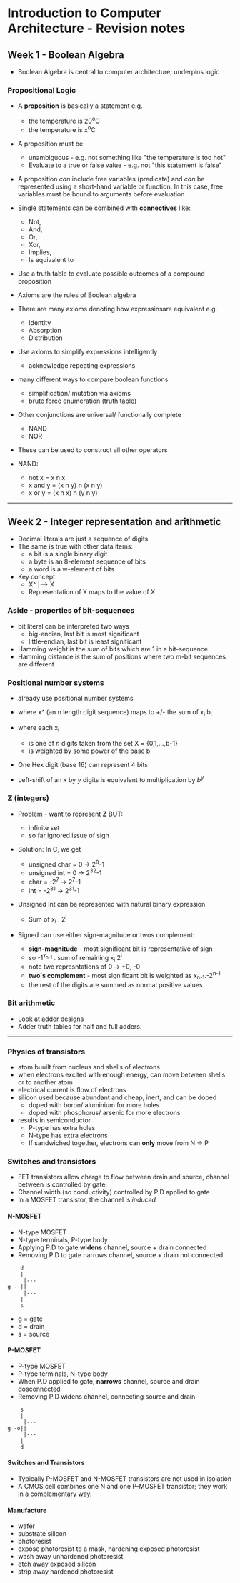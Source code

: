 # Introduction to Computer Architecture - Revision notes

## Week 1 - Boolean Algebra
* Boolean Algebra is central to computer architecture; underpins logic

### Propositional Logic
* A **proposition** is basically a statement e.g.
	* the temperature is 20<sup>o</sup>C
	* the temperature is x<sup>o</sup>C
* A proposition must be: 
	* unambiguous - e.g. not something like "the temperature is too hot"
	* Evaluate to a true or false value - e.g. not "this statement is false"
* A proposition *can* include free variables (predicate) and *can* be represented using a short-hand variable or function. In this case, free variables must be bound to arguments before evaluation
* Single statements can be combined with **connectives** like:
	* Not,
	* And,
	* Or,
	* Xor,
	* Implies,
	* Is equivalent to
* Use a truth table to evaluate possible outcomes of a compound proposition

* Axioms are the rules of Boolean algebra
* There are many axioms denoting how expressinsare equivalent e.g.
	* Identity
	* Absorption
	* Distribution

* Use axioms to simplify expressions intelligently
	* acknowledge repeating expressions
* many different ways to compare boolean functions
	* simplification/ mutation via axioms
	* brute force enumeration (truth table)

* Other conjunctions are universal/ functionally complete
	* NAND
	* NOR
* These can be used to construct all other operators
* NAND:
	* not x = x n x
	* x and y = (x n y) n (x n y)
	* x or y = (x n x) n (y n y)

---

## Week 2 - Integer representation and arithmetic
* Decimal literals are just a sequence of digits
* The same is true with other data items:
	* a bit is a single binary digit
	* a byte is an 8-element sequence of bits
	* a word is a w-element of bits
* Key concept
	* X^ |--> X
	* Representation of X maps to the value of X

### Aside - properties of bit-sequences
* bit literal can be interpreted two ways
	* big-endian, last bit is most significant
	* little-endian, last bit is least significant
* Hamming weight is the sum of bits which are 1 in a bit-sequence
* Hamming distance is the sum of positions where two m-bit sequences are different

### Positional number systems
* already use positional number systems
* where x^ (an n length digit sequence) maps to +/- the sum of x<sub>i</sub>.b<sub>i</sub>
* where each x<sub>i</sub>
	* is one of *n* digits taken from the set X = {0,1,...,b-1}
	* is weighted by some power of the base b

* One Hex digit (base 16) can represent 4 bits

* Left-shift of an *x* by *y* digits is equivalent to multiplication by *b*<sup>y</sup> 

### **Z** (integers)
* Problem - want to represent **Z** BUT:
	* infinite set
	* so far ignored issue of sign
* Solution: In C, we get 
	* unsigned char = 0 -> 2<sup>8</sup>-1
	* unsigned int = 0 -> 2<sup>32</sup>-1
	* char = -2<sup>7</sup> -> 2<sup>7</sup>-1
	* int = -2<sup>31</sup> -> 2<sup>31</sup>-1

* Unsigned Int can be represented with natural binary expression
	* Sum of x<sub>i</sub> . 2<sup>i</sup>
* Signed can use either sign-magnitude or twos complement:
	* **sign-magnitude** - most significant bit is representative of sign 
	* so -1<sup>x<sub>n-1</sub></sup> . sum of remaining x<sub>i</sub>.2<sup>i</sup>
	* note two represntations of 0 -> +0, -0
	* **two's complement** - most significant bit is weighted as x<sub>n-1</sub>.-2<sup>n-1</sup>
	* the rest of the digits are summed as normal positive values

### Bit arithmetic
* Look at adder designs
* Adder truth tables for half and full adders.

---

### Physics of transistors
* atom buuilt from nucleus and shells of electrons
* when electrons excited with enough energy, can move between shells or to another atom
* electrical current is flow of electrons
* silicon used because abundant and cheap, inert, and can be doped
	* doped with boron/ aluminium for more holes
	* doped with phosphorus/ arsenic for more electrons
* results in semiconductor
	* P-type has extra holes
	* N-type has extra electrons
	* If sandwiched together, electrons can **only** move from N -> P

### Switches and transistors
* FET transistors allow charge to flow between drain and source, channel between is controlled by gate.
* Channel width (so conductivity) controlled by P.D applied to gate
* In a MOSFET transistor, the channel is *induced* 

#### N-MOSFET
* N-type MOSFET 
* N-type terminals, P-type body
* Applying P.D to gate **widens** channel, source + drain connected
* Removing P.D to gate narrows channel, source + drain not connected
```
	d
	|
     |---
g --||
     |---
	|
	s
```
* g = gate
* d = drain
* s = source

#### P-MOSFET
* P-type MOSFET
* P-type terminals, N-type body
* When P.D applied to gate, **narrows** channel, source and drain dosconnected
* Removing P.D widens channel, connecting source and drain
```
	s
	|
     |---
g -o||
     |---
	|
	d
```

#### Switches and Transistors
* Typically P-MOSFET and N-MOSFET transistors are not used in isolation
* A CMOS cell combines one N and one P-MOSFET transistor; they work in a complementary way.

#### Manufacture
* wafer
* substrate silicon
* photoresist
* expose photoresist to a mask, hardening exposed photoresist
* wash away unhardened photoresist
* etch away exposed silicon
* strip away hardened photoresist


